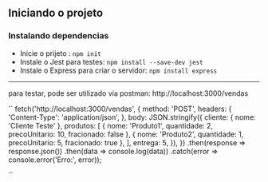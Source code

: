 ## Iniciando o projeto

### Instalando dependencias
- Inicie o prijeto : ``npm init``
- Instale o Jest para testes: ``npm install --save-dev jest ``
- Instale o Express para criar o servidor: ``npm install express ``

---

para testar, pode ser utilizado via postman:  http://localhost:3000/vendas

``
fetch('http://localhost:3000/vendas', {
  method: 'POST',
  headers: {
    'Content-Type': 'application/json',
  },
  body: JSON.stringify({
    cliente: { nome: 'Cliente Teste' },
    produtos: [
      { nome: 'Produto1', quantidade: 2, precoUnitario: 10, fracionado: false },
      { nome: 'Produto2', quantidade: 1, precoUnitario: 5, fracionado: true },
    ],
    entrega: 5,
  }),
})
.then(response => response.json())
.then(data => console.log(data))
.catch(error => console.error('Erro:', error));

``